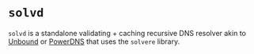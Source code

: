 # `solvd`

`solvd` is a standalone validating + caching recursive DNS resolver akin to [Unbound](https://www.unbound.net/) or [PowerDNS](https://www.powerdns.com/) that uses the `solvere` library.
